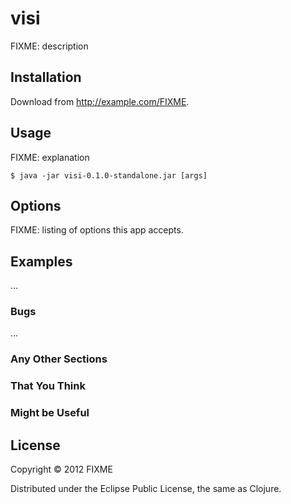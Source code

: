 # visi

FIXME: description

## Installation

Download from http://example.com/FIXME.

## Usage

FIXME: explanation

    $ java -jar visi-0.1.0-standalone.jar [args]

## Options

FIXME: listing of options this app accepts.

## Examples

...

### Bugs

...

### Any Other Sections
### That You Think
### Might be Useful

## License

Copyright © 2012 FIXME

Distributed under the Eclipse Public License, the same as Clojure.
